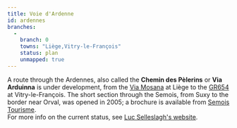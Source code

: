 ```yaml
---
title: Voie d'Ardenne
id: ardennes
branches:
  -
    branch: 0
    towns: "Liège,Vitry-le-François"
    status: plan
    unmapped: true
---
```


A route through the Ardennes, also called the **Chemin des Pèlerins** or **Via Arduinna** is under development, from the [Via Mosana][0] at Liège to the [GR654][1] at Vitry-le-François. The short section through the Semois, from Suxy to the border near Orval, was opened in 2005; a brochure is available from [Semois Tourisme][2].  
For more info on the current status, see [Luc Selleslagh's website][3].

[0]: mosana.html
[1]: reims.html
[2]: http://www.semois-tourisme.be/
[3]: http://users.telenet.be/trekkings/viaarduinna.htm